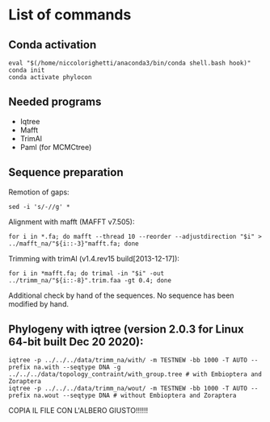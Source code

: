 # List of commands 
## Conda activation
```
eval "$(/home/niccolorighetti/anaconda3/bin/conda shell.bash hook)" 
conda init
conda activate phylocon
```
## Needed programs
- Iqtree
- Mafft
- TrimAl
- Paml (for MCMCtree)
## Sequence preparation
Remotion of gaps:
```
sed -i 's/-//g' *
```
Alignment with mafft (MAFFT v7.505):
```
for i in *.fa; do mafft --thread 10 --reorder --adjustdirection "$i" > ../mafft_na/"${i::-3}"mafft.fa; done 
```
Trimming with trimAl (v1.4.rev15 build[2013-12-17]):
```
for i in *mafft.fa; do trimal -in "$i" -out ../trimm_na/"${i::-8}".trim.faa -gt 0.4; done
```
Additional check by hand of the sequences. No sequence has been modified by hand.
## Phylogeny with iqtree (version 2.0.3 for Linux 64-bit built Dec 20 2020):
```
iqtree -p ../../../data/trimm_na/with/ -m TESTNEW -bb 1000 -T AUTO --prefix na.with --seqtype DNA -g ../../../data/topology_contraint/with_group.tree # with Embioptera and Zoraptera
iqtree -p ../../../data/trimm_na/wout/ -m TESTNEW -bb 1000 -T AUTO --prefix na.wout --seqtype DNA # without Embioptera and Zoraptera
```

COPIA IL FILE CON L'ALBERO GIUSTO!!!!!!
